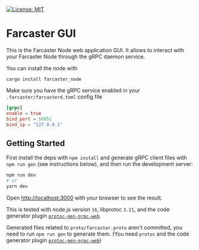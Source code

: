 [![License: MIT](https://img.shields.io/badge/License-MIT-yellow.svg)](https://opensource.org/licenses/MIT)

# Farcaster GUI

This is the Farcaster Node web application GUI. It allows to interact with your Farcaster Node through the gRPC daemon service.

You can install the node with

```
cargo install farcaster_node
```

Make sure you have the gRPC service enabled in your `.farcaster/farcasterd.toml` config file

```toml
[grpc]
enable = true
bind_port = 50051
bind_ip = "127.0.0.1"
```

## Getting Started

First install the deps with `npm install` and generate gRPC client files with `npm run gen` (see instructions below), and then run the development server:

```bash
npm run dev
# or
yarn dev
```

Open [http://localhost:3000](http://localhost:3000) with your browser to see the result.

This is tested with node.js version `16`, libprotoc `3.21`, and the code generator plugin [`protoc-gen-grpc-web`](https://github.com/grpc/grpc-web#code-generator-plugin).

Generated files related to `proto/farcaster.proto` aren't committed, you need to run `npm run gen` to generate them. (You need `protoc` and the code generator plugin [`protoc-gen-grpc-web`](https://github.com/grpc/grpc-web#code-generator-plugin))
